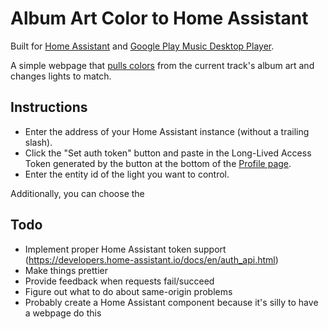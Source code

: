 # Album Art Color to Home Assistant

Built for [Home Assistant](https://www.home-assistant.io/) and [Google Play Music Desktop Player](https://www.googleplaymusicdesktopplayer.com/).

A simple webpage that [pulls colors](https://developer.android.com/training/material/palette-colors) from the current track's album art and changes lights to match.

## Instructions
- Enter the address of your Home Assistant instance (without a trailing slash).
- Click the "Set auth token" button and paste in the Long-Lived Access Token generated by the button at the bottom of the [Profile page](https://www.home-assistant.io/docs/authentication/#your-account-profile).
- Enter the entity id of the light you want to control.

Additionally, you can choose the 


## Todo
- Implement proper Home Assistant token support (https://developers.home-assistant.io/docs/en/auth_api.html)
- Make things prettier
- Provide feedback when requests fail/succeed
- Figure out what to do about same-origin problems
- Probably create a Home Assistant component because it's silly to have a webpage do this
